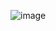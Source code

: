 ![image](https://user-images.githubusercontent.com/16628382/52902947-044baa80-31ff-11e9-9a63-70fc48ace405.png)
